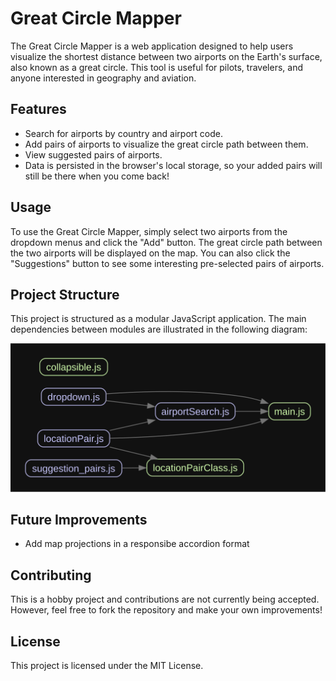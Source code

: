 # Great Circle Mapper

The Great Circle Mapper is a web application designed to help users visualize the shortest distance between two airports on the Earth's surface, also known as a great circle. This tool is useful for pilots, travelers, and anyone interested in geography and aviation.

## Features

- Search for airports by country and airport code.
- Add pairs of airports to visualize the great circle path between them.
- View suggested pairs of airports.
- Data is persisted in the browser's local storage, so your added pairs will still be there when you come back!

## Usage

To use the Great Circle Mapper, simply select two airports from the dropdown menus and click the "Add" button. The great circle path between the two airports will be displayed on the map. You can also click the "Suggestions" button to see some interesting pre-selected pairs of airports.

## Project Structure

This project is structured as a modular JavaScript application. The main dependencies between modules are illustrated in the following diagram:

![Dependency graph](assets/graph.svg)

## Future Improvements

- Add map projections in a responsibe accordion format

## Contributing

This is a hobby project and contributions are not currently being accepted. However, feel free to fork the repository and make your own improvements!

## License

This project is licensed under the MIT License.
